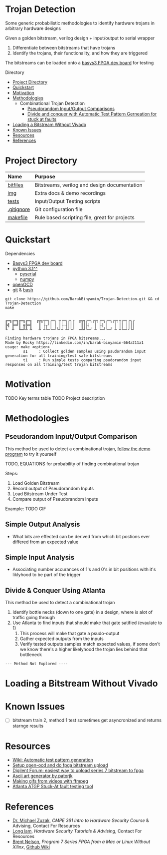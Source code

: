 # Trojan Detection
Some generic probabilistic methodologies to identify hardware trojans in arbitrary hardware designs

Given a golden bitstream, verilog design + input/output to serial wrapper
1. Differentiate between bitstreams that have trojans
2. Identify the trojans, their functionality, and how they are triggered

The bitstreams can be loaded onto a [basys3 FPGA dev board](https://digilent.com/shop/basys-3-artix-7-fpga-trainer-board-recommended-for-introductory-users/) for testing

Directory
- [Project Directory](#project-directory) 
- [Quickstart](#quickstart)
- [Motivation](#motivation)
- [Methodologies](#methodologies)
    - Combinational Trojan Detection
        - [Pseudorandom Input/Output Comparisons](#pseudorandom-inputoutput-comparison)
        - [Divide and conquer with Automatic Test Pattern Gerneation for stuck at faults](#divide--conquer-using-atlanta)
- [Loading a Bitstream Without Vivado](#loading-a-bitstream-without-vivado)
- [Known Issues]()
- [Resources](#resources)
- [References](#references)

# Project Directory
| Name                                   | Purpose                                       | 
| :--                                    | :--                                           |
|[bitfiles](bitfiles)                    | Bitstreams, verilog and design documentation  |
|[img](img)                              | Extra docs & demo recordings                  |
|[tests](tests)                          | Input/Output Testing scripts                  |
|[.gitignore](.gitignore)                | Git configuration file                        |   
|[makefile](makefile)                    | Rule based scripting file, great for projects |

# Quickstart
Dependencies 
- [Basys3 FPGA dev board](https://digilent.com/shop/basys-3-artix-7-fpga-trainer-board-recommended-for-introductory-users/)
- [python 3.1^^](https://www.python.org/downloads/)
    - [pyserial](https://pypi.org/project/pyserial/)
    - [numpy](https://pypi.org/project/numpy/)
- [openOCD](https://openocd.org/pages/getting-openocd.html)
- [git](https://git-scm.com/) & [bash](https://www.gnu.org/software/bash/)
```
git clone https://github.com/BarakBinyamin/Trojan-Detection.git && cd Trojan-Detection
make
```
```

╔═╗╔═╗╔═╗╔═╗  ╔╦╗┬─┐┌─┐ ┬┌─┐┌┐┌  ╔╦╗┌─┐┌┬┐┌─┐┌─┐┌┬┐┬┌─┐┌┐┌
╠╣ ╠═╝║ ╦╠═╣   ║ ├┬┘│ │ │├─┤│││   ║║├┤  │ ├┤ │   │ ││ ││││
╚  ╩  ╚═╝╩ ╩   ╩ ┴└─└─┘└┘┴ ┴┘└┘  ═╩╝└─┘ ┴ └─┘└─┘ ┴ ┴└─┘┘└┘

Finding hardware trojans in FPGA bitsreams...
Made by Rocky https://linkedin.com/in/barak-binyamin-664a211a1 
usage: make <option>
        s1     : Collect golden samples using psudorandom input generation for all training/test safe bitstreams
        t1     : Run simple tests comparing psudorandom input responses on all training/test trojan bitstreams 

```


# Motivation
TODO Key terms table
TODO Project description

# Methodologies
## Pseudorandom Input/Output Comparison
This method be used to detect a combinational trojan, [follow the demo program](tests/method1/demo1.sh) to try it yourself

TODO, EQUATIONS for probability of finding combinational trojan

Steps:
1. Load Golden Bitstream
2. Record output of Pseudorandom Inputs
3. Load Bitstream Under Test
4. Compare output of Pseudorandom Inputs

Example:
TODO GIF

## Simple Output Analysis
- What bits are effected can be derived from which bit postions ever differed from an expected value

## Simple Input Analysis
- Associating number accurances of 1's and 0's in bit positions with it's liklyhood to be part of the trigger


## Divide & Conquer Using Atlanta
This method be used to detect a combinational trojan

1. Identify bottle necks (down to one gate) in a design, where is alot of traffic going through
2. Use Atlanta to find inputs that should make that gate satified (evaulate to 1)
    1. This process will make that gate a psudo-output 
    2. Gather expected outputs from the inputs
    3. Verify tested outputs samples match expected values, if some don't we know there's a higher likelyhood the trojan lies behind that bottleneck

```
--- Method Not Explored ----
```

# Loading a Bitstream Without Vivado

# Known Issues
- [ ] bitstream train 2, method 1 test sometimes get asyncronized and returns starnge results

# Resources
- [Wiki: Automatic test pattern generation](https://en.wikipedia.org/wiki/Automatic_test_pattern_generation)
- [Setup open-ocd and do fpga bitstream upload](https://github.com/byu-cpe/BYU-Computing-Tutorials/wiki/Program-7-Series-FPGA-from-a-Mac-or-Linux-Without-Xilinx?_ga=2.12004084.1162731198.1697677967-276290649.1697677967)
- [Digilent Forum: easiest way to upload series 7 bitstream to fpga](https://forum.digilent.com/topic/20046-programming-fpga-boards-from-a-mac/)
- [Ascii art generator by patorjk](https://patorjk.com/software/taag/#p=display&f=Graffiti&t=Type%20Something%20)
- [Making gifs from videos with ffmpeg](https://superuser.com/questions/556029/how-do-i-convert-a-video-to-gif-using-ffmpeg-with-reasonable-quality)
- [Atlanta ATGP Stuck-At fault testing tool](https://github.com/hsluoyz/Atalanta)

# References
- [Dr. Michael Zuzak](https://www.rit.edu/directory/mjzeec-michael-zuzak), _CMPE 361 Intro to Hardware Security Course_ & Advising, Contact For Resources
- [Long lam](https://www.linkedin.com/in/long-lam-5943281b1/), _Hardware Security Tutorials & Advising_, Contact For Resources
- [Brent Nelson](https://github.com/nelsobe), _Program 7 Series FPGA from a Mac or Linux Without Xilinx_, [Github Wiki](https://github.com/byu-cpe/BYU-Computing-Tutorials/wiki/Program-7-Series-FPGA-from-a-Mac-or-Linux-Without-Xilinx)

